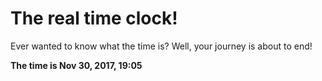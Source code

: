 # The real time clock!

Ever wanted to know what the time is? Well, your journey is about to end!

**The time is Nov 30, 2017, 19:05**